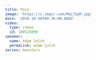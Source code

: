 ```yaml
---
title: Pain
image: 'https://i.imgur.com/MuLYIpM.jpg'
date: '2016-10-30T09:30:00.000Z'
video:
  type: vimeo
  id: 189525090
speaker:
  name: Adam Julch
  permalink: adam-julch
series: monsters
---
```


